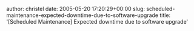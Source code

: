 author: christel
date: 2005-05-20 17:20:29+00:00
slug: scheduled-maintenance-expected-downtime-due-to-software-upgrade
title: '[Scheduled Maintenance] Expected downtime due to software upgrade'
